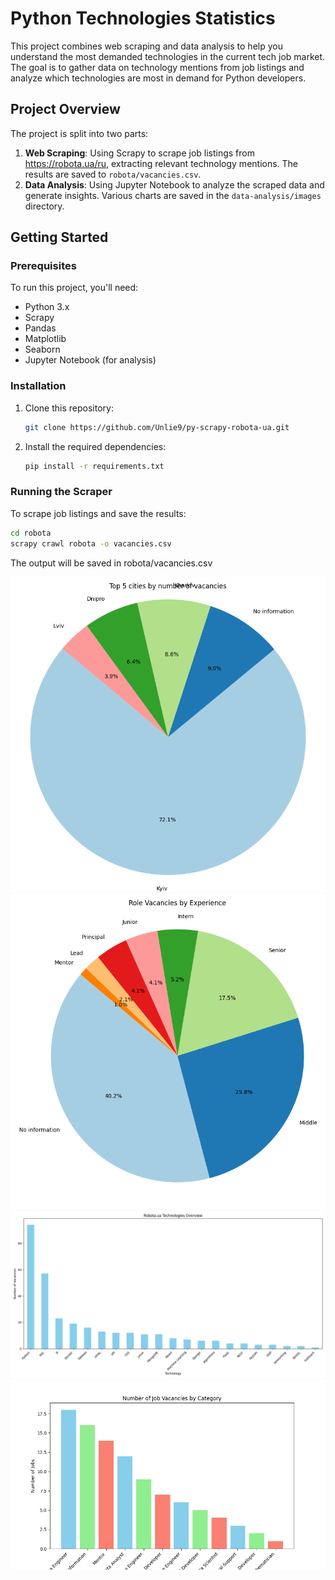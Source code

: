 # Python Technologies Statistics

This project combines web scraping and data analysis to help you
understand the most demanded technologies in the current tech job market.
The goal is to gather data on technology mentions from job listings and 
analyze which technologies are most in demand for Python developers.

## Project Overview

The project is split into two parts:
1. **Web Scraping**: Using Scrapy to scrape job listings from
https://robota.ua/ru, extracting relevant technology mentions.
The results are saved to `robota/vacancies.csv`.
2. **Data Analysis**: Using Jupyter Notebook to analyze the scraped 
data and generate insights. Various charts are saved in the `data-analysis/images` directory.

## Getting Started

### Prerequisites

To run this project, you'll need:

- Python 3.x
- Scrapy
- Pandas
- Matplotlib
- Seaborn
- Jupyter Notebook (for analysis)

### Installation

1. Clone this repository:
    ```bash
    git clone https://github.com/Unlie9/py-scrapy-robota-ua.git
    ```

2. Install the required dependencies:
    ```bash
    pip install -r requirements.txt
    ```


### Running the Scraper

To scrape job listings and save the results:

```bash
cd robota
scrapy crawl robota -o vacancies.csv 
```
The output will be saved in robota/vacancies.csv

![top_city.png](data-analysis/images/top_city.png)
![top_roles.png](data-analysis/images/top_roles.png)
![top_tech.png](data-analysis/images/top_tech.png)
![top_title.png](data-analysis/images/top_title.png)
